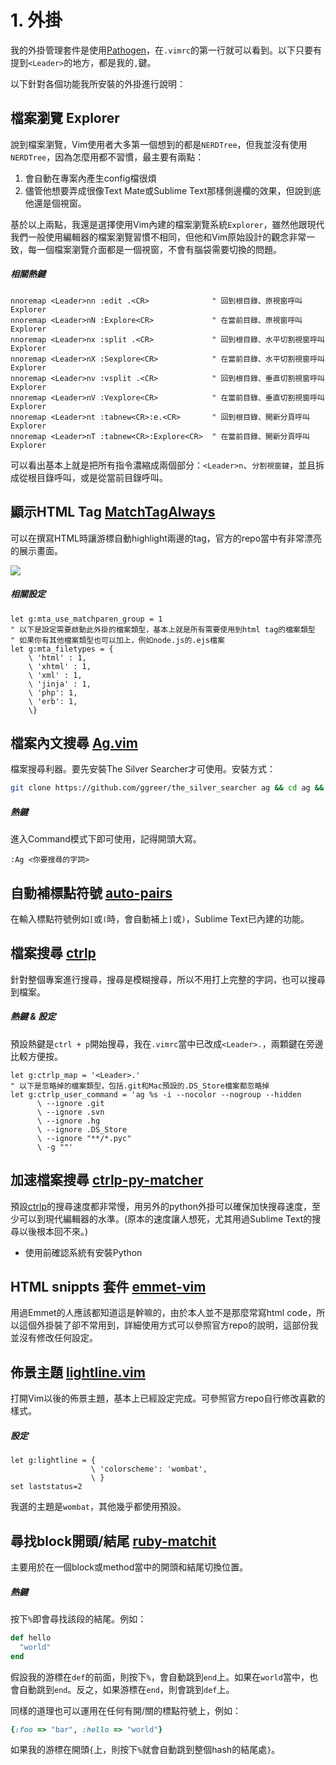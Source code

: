 # 1. 外掛

我的外掛管理套件是使用[Pathogen](https://github.com/tpope/vim-pathogen)，在`.vimrc`的第一行就可以看到。以下只要有提到`<Leader>`的地方，都是我的`,`鍵。

以下針對各個功能我所安裝的外掛進行說明：

## 檔案瀏覽 Explorer

說到檔案瀏覽，Vim使用者大多第一個想到的都是`NERDTree`，但我並沒有使用`NERDTree`，因為怎麼用都不習慣，最主要有兩點：

1. 會自動在專案內產生config檔很煩
2. 儘管他想要弄成很像Text Mate或Sublime Text那樣側邊欄的效果，但說到底他還是個視窗。

基於以上兩點，我還是選擇使用Vim內建的檔案瀏覽系統`Explorer`，雖然他跟現代我們一般使用編輯器的檔案瀏覽習慣不相同，但他和Vim原始設計的觀念非常一致，每一個檔案瀏覽介面都是一個視窗，不會有腦袋需要切換的問題。

##### 相關熱鍵

```viml
nnoremap <Leader>nn :edit .<CR>              " 回到根目錄、原視窗呼叫Explorer
nnoremap <Leader>nN :Explore<CR>             " 在當前目錄、原視窗呼叫Explorer
nnoremap <Leader>nx :split .<CR>             " 回到根目錄、水平切割視窗呼叫Explorer    
nnoremap <Leader>nX :Sexplore<CR>            " 在當前目錄、水平切割視窗呼叫Explorer        
nnoremap <Leader>nv :vsplit .<CR>            " 回到根目錄、垂直切割視窗呼叫Explorer
nnoremap <Leader>nV :Vexplore<CR>            " 在當前目錄、垂直切割視窗呼叫Explorer
nnoremap <Leader>nt :tabnew<CR>:e.<CR>       " 回到根目錄、開新分頁呼叫Explorer
nnoremap <Leader>nT :tabnew<CR>:Explore<CR>  " 在當前目錄、開新分頁呼叫Explorer
```

可以看出基本上就是把所有指令濃縮成兩個部分：`<Leader>n`、`分割視窗鍵`，並且拆成從根目錄呼叫，或是從當前目錄呼叫。

## 顯示HTML Tag [MatchTagAlways](https://github.com/Valloric/MatchTagAlways)

可以在撰寫HTML時讓游標自動highlight兩邊的tag，官方的repo當中有非常漂亮的展示畫面。

![](https://camo.githubusercontent.com/8caa688402b3f92c3646a3393bfe14bda44f7aaf/687474703a2f2f692e696d6775722e636f6d2f714166304e2e676966)

##### 相關設定

```viml
let g:mta_use_matchparen_group = 1
" 以下是設定需要啟動此外掛的檔案類型，基本上就是所有需要使用到html tag的檔案類型
" 如果你有其他檔案類型也可以加上，例如node.js的.ejs檔案
let g:mta_filetypes = {
    \ 'html' : 1,
    \ 'xhtml' : 1,
    \ 'xml' : 1,
    \ 'jinja' : 1,
    \ 'php': 1,
    \ 'erb': 1,
    \}
```

## 檔案內文搜尋 [Ag.vim](https://github.com/rking/ag.vim)

檔案搜尋利器。要先安裝The Silver Searcher才可使用。安裝方式：

```bash
git clone https://github.com/ggreer/the_silver_searcher ag && cd ag && ./build.sh && sudo make install
```

##### 熱鍵

進入Command模式下即可使用，記得開頭大寫。

```viml
:Ag <你要搜尋的字詞> 
```

## 自動補標點符號 [auto-pairs](https://github.com/jiangmiao/auto-pairs)

在輸入標點符號例如`[`或`(`時，會自動補上`]`或`)`，Sublime Text已內建的功能。

## 檔案搜尋 [ctrlp](https://github.com/kien/ctrlp.vim)

針對整個專案進行搜尋，搜尋是模糊搜尋，所以不用打上完整的字詞，也可以搜尋到檔案。

##### 熱鍵 & 設定

預設熱鍵是`ctrl + p`開始搜尋，我在`.vimrc`當中已改成`<Leader>.`，兩顆鍵在旁邊比較方便按。

```viml
let g:ctrlp_map = '<Leader>.'
" 以下是忽略掉的檔案類型，包括.git和Mac預設的.DS_Store檔案都忽略掉
let g:ctrlp_user_command = 'ag %s -i --nocolor --nogroup --hidden
      \ --ignore .git
      \ --ignore .svn
      \ --ignore .hg
      \ --ignore .DS_Store
      \ --ignore "**/*.pyc"
      \ -g ""'
```

## 加速檔案搜尋 [ctrlp-py-matcher](https://github.com/FelikZ/ctrlp-py-matcher)

預設[ctrlp](https://github.com/kien/ctrlp.vim)的搜尋速度都非常慢，用另外的python外掛可以確保加快搜尋速度，至少可以到現代編輯器的水準。(原本的速度讓人想死，尤其用過Sublime Text的搜尋以後根本回不來。)

* 使用前確認系統有安裝Python

## HTML snippts 套件 [emmet-vim](https://github.com/mattn/emmet-vim)

用過Emmet的人應該都知道這是幹嘛的，由於本人並不是那麼常寫html code，所以這個外掛裝了卻不常用到，詳細使用方式可以參照官方repo的說明，這部份我並沒有修改任何設定。

## 佈景主題 [lightline.vim](https://github.com/itchyny/lightline.vim)

打開Vim以後的佈景主題，基本上已經設定完成。可參照官方repo自行修改喜歡的樣式。

##### 設定

```viml
let g:lightline = {
                  \ 'colorscheme': 'wombat',
                  \ }
set laststatus=2
```

我選的主題是`wombat`，其他幾乎都使用預設。

## 尋找block開頭/結尾 [ruby-matchit](https://github.com/vim-scripts/ruby-matchit)

主要用於在一個block或method當中的開頭和結尾切換位置。

##### 熱鍵

按下`%`即會尋找該段的結尾。例如：

```ruby
def hello
  "world"
end
```

假設我的游標在`def`的前面，則按下`%`，會自動跳到`end`上。如果在`world`當中，也會自動跳到`end`。反之，如果游標在`end`，則會跳到`def`上。

同樣的道理也可以運用在任何有開/關的標點符號上，例如：

```ruby
{:foo => "bar", :hello => "world"}
```

如果我的游標在開頭`{`上，則按下`%`就會自動跳到整個hash的結尾處`}`。

